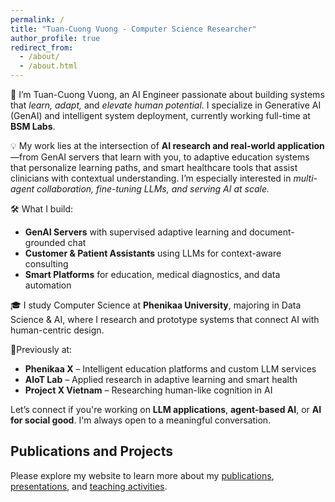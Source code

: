 ```yaml
---
permalink: /
title: "Tuan-Cuong Vuong - Computer Science Researcher"
author_profile: true
redirect_from: 
  - /about/
  - /about.html
---
```


🚀 I’m Tuan-Cuong Vuong, an AI Engineer passionate about building systems that *learn, adapt,* and *elevate human potential*. I specialize in Generative AI (GenAI) and intelligent system deployment, currently working full-time at **BSM Labs**.

💡 My work lies at the intersection of **AI research and real-world application**—from GenAI servers that learn with you, to adaptive education systems that personalize learning paths, and smart healthcare tools that assist clinicians with contextual understanding. I’m especially interested in *multi-agent collaboration, fine-tuning LLMs, and serving AI at scale.*

🛠️ What I build:
- **GenAI Servers** with supervised adaptive learning and document-grounded chat
- **Customer & Patient Assistants** using LLMs for context-aware consulting
- **Smart Platforms** for education, medical diagnostics, and data automation

🎓 I study Computer Science at **Phenikaa University**, majoring in Data Science & AI, where I research and prototype systems that connect AI with human-centric design.

📍Previously at:
- **Phenikaa X** – Intelligent education platforms and custom LLM services
- **AIoT Lab** – Applied research in adaptive learning and smart health
- **Project X Vietnam** – Researching human-like cognition in AI

Let’s connect if you're working on **LLM applications**, **agent-based AI**, or **AI for social good**. I'm always open to a meaningful conversation.

## Publications and Projects

Please explore my website to learn more about my [publications](/publications/), [presentations](/talks/), and [teaching activities](/teaching/).